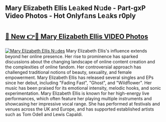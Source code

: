## Mary Elizabeth Ellis Le𝚊ked N𝚞de - Part-gxP Video Photos - Hot Onlyf𝚊ns Le𝚊ks r0ply

# <h2><a href="http://ab86899.deff.icu/?id=Mary+Elizabeth+Ellis">🔗 New 👉🔴 Mary Elizabeth Ellis VIDEO Photos</a></h2>

[![Mary Elizabeth Ellis N𝚞des](https://i.imgur.com/rIISA9y.gif)](http://ab86899.deff.icu/?id=Mary+Elizabeth+Ellis)
Mary Elizabeth Ellis's influence extends beyond her online presence. Her rise to prominence has sparked discussions about the changing landscape of online content creation and the complexities of online fandom. Her controversial approach has challenged traditional notions of beauty, sexuality, and female empowerment. Mary Elizabeth Ellis has released several singles and EPs since her debut, including "Fading Fast", "Ghost", and "Wildflower". Her music has been praised for its emotional intensity, melodic hooks, and sonic experimentation. Mary Elizabeth Ellis is known for her high-energy live performances, which often feature her playing multiple instruments and showcasing her impressive vocal range. She has performed at festivals and venues across the UK and Europe, and has supported established artists such as Tom Odell and Lewis Capaldi.
